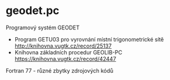# geodet.pc

Programový systém GEODET
* Program GETU03 pro vyrovnání místní trigonometrické sítě
    http://knihovna.vugtk.cz/record/25137 
* Knihovna základních procedur GEOLIB-PC
     https://knihovna.vugtk.cz/record/42447

Fortran 77 - různé zbytky zdrojových kódů
